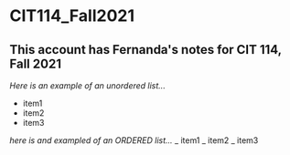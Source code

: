 # CIT114_Fall2021
## This account has Fernanda's notes for CIT 114, Fall 2021

*Here is an example of an unordered list...*
* item1
* item2
* item3

_here is and exampled of an ORDERED list..._
_ item1
_ item2
_ item3


